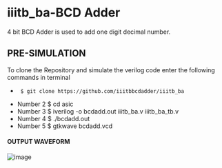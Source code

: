 # iiitb_ba-BCD Adder 
4 bit BCD Adder is used to add one digit decimal number.

## PRE-SIMULATION
To clone the Repository and simulate the verilog code enter the following commands in terminal

*      $ git clone https://github.com/iiitbbcdadder/iiitb_ba
* Number 2      $ cd asic
* Number 3      $ iverilog -o bcdadd.out iiitb_ba.v iiitb_ba_tb.v
* Number 4      $ ./bcdadd.out
* Number 5      $ gtkwave bcdadd.vcd








#### OUTPUT WAVEFORM
![image](https://user-images.githubusercontent.com/110079800/181347832-a8093974-1f31-4a78-a8e3-da1dccb1c685.png)





